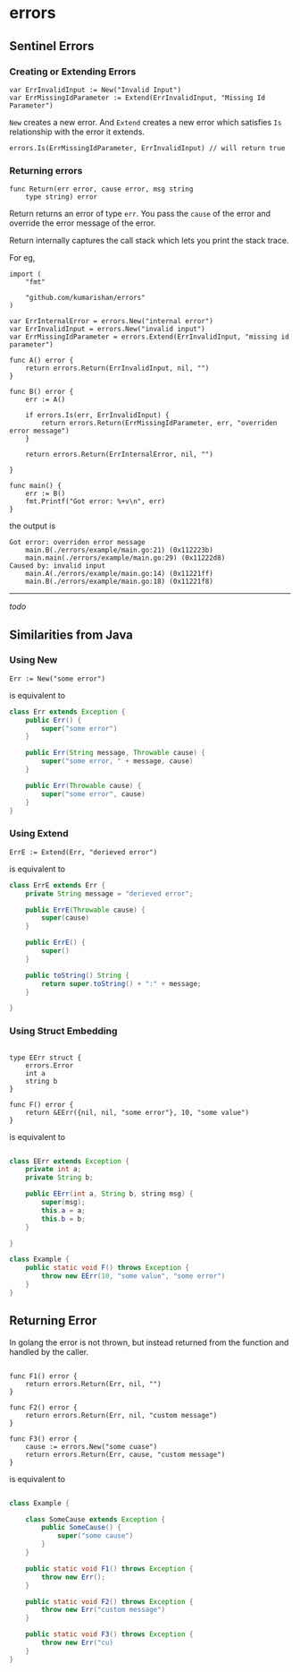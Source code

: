 # errors

## Sentinel Errors

### Creating or Extending Errors

```golang
var ErrInvalidInput := New("Invalid Input")
var ErrMissingIdParameter := Extend(ErrInvalidInput, "Missing Id Parameter")
```

`New` creates a new error. And `Extend` creates a new error which satisfies `Is` relationship with the error it extends.

```golang
errors.Is(ErrMissingIdParameter, ErrInvalidInput) // will return true
```

### Returning errors

```golang
func Return(err error, cause error, msg string
	type string) error
```

Return returns an error of type `err`. You pass the `cause` of the error and override the error message of the error.

Return internally captures the call stack which lets you print the stack trace.

For eg,

```golang
import (
	"fmt"

	"github.com/kumarishan/errors"
)

var ErrInternalError = errors.New("internal error")
var ErrInvalidInput = errors.New("invalid input")
var ErrMissingIdParameter = errors.Extend(ErrInvalidInput, "missing id parameter")

func A() error {
	return errors.Return(ErrInvalidInput, nil, "")
}

func B() error {
	err := A()

	if errors.Is(err, ErrInvalidInput) {
		return errors.Return(ErrMissingIdParameter, err, "overriden error message")
	}

	return errors.Return(ErrInternalError, nil, "")

}

func main() {
	err := B()
	fmt.Printf("Got error: %+v\n", err)
}
```

the output is

```
Got error: overriden error message
	main.B(./errors/example/main.go:21) (0x112223b)
	main.main(./errors/example/main.go:29) (0x11222d8)
Caused by: invalid input
	main.A(./errors/example/main.go:14) (0x11221ff)
	main.B(./errors/example/main.go:18) (0x11221f8)
```

---

_todo_

## Similarities from Java

### Using New

```golang
Err := New("some error")
```

is equivalent to

```java
class Err extends Exception {
    public Err() {
        super("some error")
    }

    public Err(String message, Throwable cause) {
        super("some error, " + message, cause)
    }

    public Err(Throwable cause) {
        super("some error", cause)
    }
}
```

### Using Extend

```golang
ErrE := Extend(Err, "derieved error")
```

is equivalent to

```java
class ErrE extends Err {
    private String message = "derieved error";

    public ErrE(Throwable cause) {
        super(cause)
    }

    public ErrE() {
        super()
    }

    public toString() String {
        return super.toString() + ":" + message;
    }

}
```

### Using Struct Embedding

```golang

type EErr struct {
    errors.Error
    int a
    string b
}

func F() error {
    return &EErr({nil, nil, "some error"}, 10, "some value")
}
```

is equivalent to

```java

class EErr extends Exception {
    private int a;
    private String b;

    public EErr(int a, String b, string msg) {
        super(msg);
        this.a = a;
        this.b = b;
    }

}

class Example {
    public static void F() throws Exception {
        throw new EErr(10, "some value", "some error")
    }
}
```

## Returning Error

In golang the error is not thrown, but instead returned from the function and handled by the caller.

```golang

func F1() error {
    return errors.Return(Err, nil, "")
}

func F2() error {
    return errors.Return(Err, nil, "custom message")
}

func F3() error {
    cause := errors.New("some cuase")
    return errors.Return(Err, cause, "custom message")
}
```

is equivalent to

```java

class Example {

    class SomeCause extends Exception {
        public SomeCause() {
            super("some cause")
        }
    }

    public static void F1() throws Exception {
        throw new Err();
    }

    public static void F2() throws Exception {
        throw new Err("custom message")
    }

    public static void F3() throws Exception {
        throw new Err("cu)
    }
}

```
